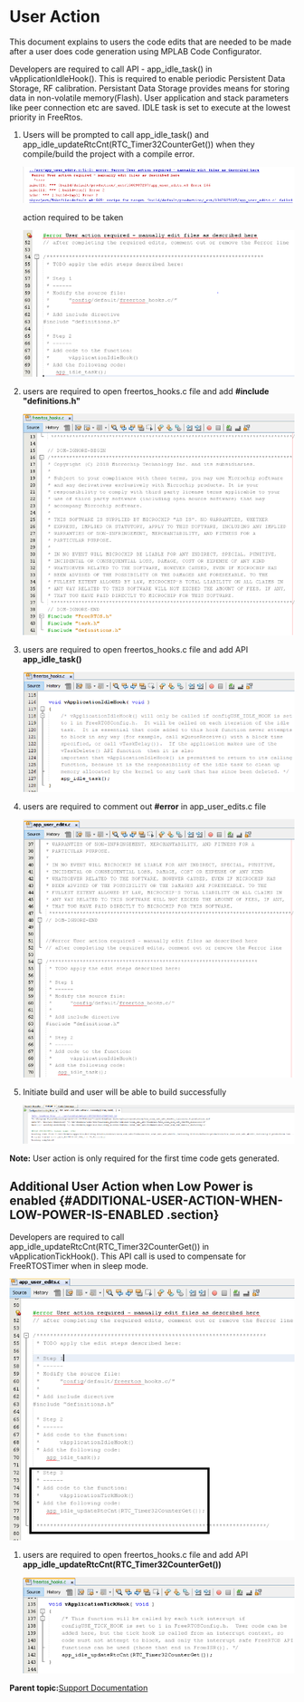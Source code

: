 # **User Action**

This document explains to users the code edits that are needed to be made after a user does code generation using MPLAB Code Configurator.

Developers are required to call API - app\_idle\_task\(\) in vApplicationIdleHook\(\). This is required to enable periodic Persistent Data Storage, RF calibration. Persistant Data Storage provides means for storing data in non-volatile memory\(Flash\). User application and stack parameters like peer connection etc are saved. IDLE task is set to execute at the lowest priority in FreeRtos.

1.  Users will be prompted to call app\_idle\_task\(\) and app\_idle\_updateRtcCnt\(RTC\_Timer32CounterGet\(\)\) when they compile/build the project with a compile error.

    ![](media/GUID-A00F32C4-A6D4-429B-9685-B802325269D3-low.png "")

    action required to be taken

    ![](media/GUID-9B3D56EA-44CB-4F4A-A945-AD8B0C4F02CF-low.png)

2.  users are required to open freertos\_hooks.c file and add **\#include "definitions.h"**

    ![](media/GUID-08BBBE45-CCE5-46FE-9F03-64F4685CC001-low.png)

3.  users are required to open freertos\_hooks.c file and add API **app\_idle\_task\(\)**

    ![](media/GUID-EEC9F284-2194-48B4-8377-454481687C6A-low.png)

4.  users are required to comment out **\#error** in app\_user\_edits.c file

    ![](media/GUID-3BAE401A-06BE-458F-8BB4-1092BA1036BF-low.png)

5.  Initiate build and user will be able to build successfully

    ![](media/GUID-C5D994AE-26D0-4D52-9564-AEABEA101BD9-low.png)


**Note:** User action is only required for the first time code gets generated.

## Additional User Action when Low Power is enabled {#ADDITIONAL-USER-ACTION-WHEN-LOW-POWER-IS-ENABLED .section}

Developers are required to call app\_idle\_updateRtcCnt\(RTC\_Timer32CounterGet\(\)\) in vApplicationTickHook\(\). This API call is used to compensate for FreeRTOSTimer when in sleep mode.

![](media/GUID-0434E193-539B-4EDE-90D1-AC14F58AD571-low.png "")

1.  users are required to open freertos\_hooks.c file and add API **app\_idle\_updateRtcCnt\(RTC\_Timer32CounterGet\(\)\)**

    ![](media/GUID-7964FE1B-D00D-4FF8-B63A-C6E4F18C5A05-low.png)


**Parent topic:**[Support Documentation](https://onlinedocs.microchip.com/pr/GUID-A5330D3A-9F51-4A26-B71D-8503A493DF9C-en-US-2/index.html?GUID-5FC6D5A2-B8C3-4AD8-AC31-0AABE237A2F7)

